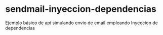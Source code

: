 # sendmail-inyeccion-dependencias
Ejemplo básico de api simulando envio de email empleando Inyeccion de dependencias
